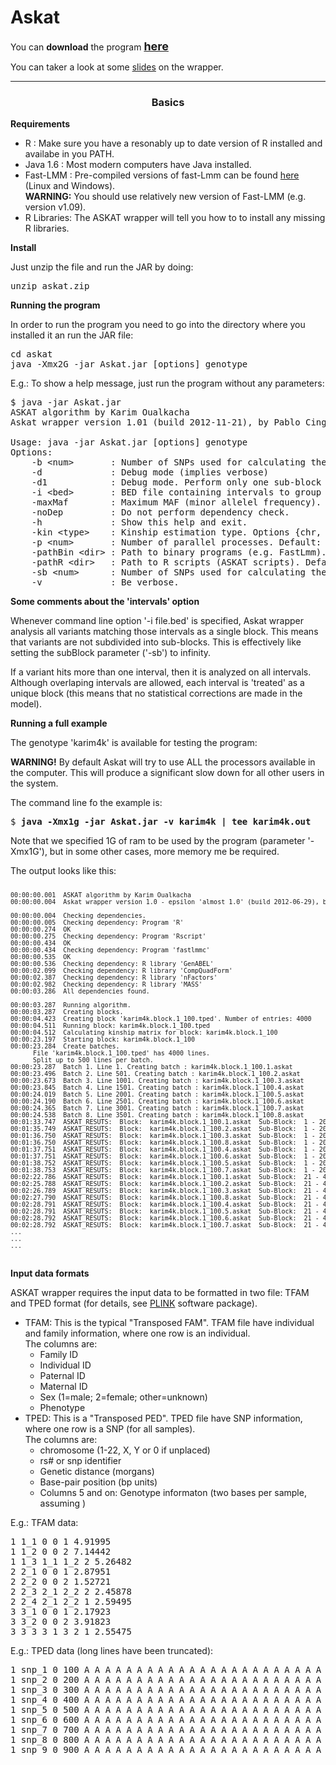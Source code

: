 Askat 
=====

You can <b>download</b> the program <a href="askat.zip"> <b><font size=+1>here</font></b> </a><p>
You can taker a look at some <a href="html/AskatWrapper.pdf">slides</a> on the wrapper.

<hr><center><h3>Basics</h3></center>

<b>Requirements</b><p>

<ul>
	<li> R : Make sure you have a resonably up to date version of R installed and availabe in you PATH.
	<li> Java 1.6 : Most modern computers have Java installed.
	<li> Fast-LMM : Pre-compiled versions of fast-Lmm can be found <a href="http://fastlmm.codeplex.com/"> here </a> (Linux and Windows).<br>
			<b>WARNING:</b> You should use relatively new version of Fast-LMM (e.g. version v1.09).
	<li> R Libraries: The ASKAT wrapper will tell you how to to install any missing R libraries.
</ul>

<b>Install</b><p>

Just unzip the file and run the JAR by doing:
<pre>
unzip askat.zip
</pre>

<b>Running the program</b><p>

In order to run the program you need to go into the directory where you installed it an run the JAR file:

<pre>
cd askat
java -Xmx2G -jar Askat.jar [options] genotype
</pre>

E.g.: To show a help message, just run the program without any parameters:

<pre>
$ java -jar Askat.jar
ASKAT algorithm by Karim Oualkacha
Askat wrapper version 1.01 (build 2012-11-21), by Pablo Cingolani

Usage: java -jar Askat.jar [options] genotype
Options:
	-b &lt;num&gt;       : Number of SNPs used for calculating the kinship matrix. Default: 100000
	-d             : Debug mode (implies verbose)
	-d1            : Debug mode. Perform only one sub-block calculation and stop
	-i &lt;bed&gt;       : BED file containing intervals to group SNPs. Default: none
	-maxMaf        : Maximum MAF (minor allelel frequency). Default: 1.0
	-noDep         : Do not perform dependency check.
	-h             : Show this help and exit.
	-kin &lt;type&gt;    : Kinship estimation type. Options {chr, avg, all, block}. Default: CHROMOSOME
	-p &lt;num&gt;       : Number of parallel processes. Default: 8
	-pathBin &lt;dir&gt; : Path to binary programs (e.g. FastLmm). Default: './'.
	-pathR &lt;dir&gt;   : Path to R scripts (ASKAT scripts). Default './r/'.
	-sb &lt;num&gt;      : Number of SNPs used for calculating the ASKAT algorithm. Default: 20
	-v             : Be verbose.
</pre>

<b>Some comments about the 'intervals' option</b><p>

Whenever command line option '-i file.bed' is specified, Askat wrapper analysis all variants matching those intervals as a single block.
This means that variants are not subdivided into sub-blocks. 
This is effectively like setting the subBlock parameter ('-sb') to infinity.<br>

If a variant hits more than one interval, then it is analyzed on all intervals.
Although overlaping intervals are allowed, each interval is 'treated' as a unique block (this means that no statistical corrections are made in the model).<br>
<p>

<b>Running a full example</b><p>

The genotype 'karim4k' is available for testing the program:

<p>
<b>WARNING!</b> By default Askat will try to use ALL the processors available in the computer. This will produce a significant slow down for all other users in the system.
<p>

The command line fo the example is:
<pre>
$ <b>java -Xmx1g -jar Askat.jar -v karim4k | tee karim4k.out </b>
</pre>
Note that we specified 1G of ram to be used by the program (parameter '-Xmx1G'), but in some other cases, more memory me be required.
<p>

The output looks like this:
<pre>
<font size=-1>
00:00:00.001  ASKAT algorithm by Karim Oualkacha
00:00:00.004  Askat wrapper version 1.0 - epsilon 'almost 1.0' (build 2012-06-29), by Pablo Cingolani

00:00:00.004  Checking dependencies.
00:00:00.005  Checking dependency: Program 'R'
00:00:00.274  OK
00:00:00.275  Checking dependency: Program 'Rscript'
00:00:00.434  OK
00:00:00.434  Checking dependency: Program 'fastlmmc'
00:00:00.535  OK
00:00:00.536  Checking dependency: R library 'GenABEL'
00:00:02.099  Checking dependency: R library 'CompQuadForm'
00:00:02.387  Checking dependency: R library 'nFactors'
00:00:02.982  Checking dependency: R library 'MASS'
00:00:03.286  All dependencies found.

00:00:03.287  Running algorithm.
00:00:03.287  Creating blocks.
00:00:04.423  Creating block 'karim4k.block.1_100.tped'. Number of entries: 4000
00:00:04.511  Running block: karim4k.block.1_100.tped
00:00:04.512  Calculating kinship matrix for block: karim4k.block.1_100
00:00:23.197  Starting block: karim4k.block.1_100
00:00:23.284  Create batches.
      File 'karim4k.block.1_100.tped' has 4000 lines.
      Split up to 500 lines per batch.
00:00:23.287  Batch 1. Line 1. Creating batch : karim4k.block.1_100.1.askat
00:00:23.496  Batch 2. Line 501. Creating batch : karim4k.block.1_100.2.askat
00:00:23.673  Batch 3. Line 1001. Creating batch : karim4k.block.1_100.3.askat
00:00:23.845  Batch 4. Line 1501. Creating batch : karim4k.block.1_100.4.askat
00:00:24.019  Batch 5. Line 2001. Creating batch : karim4k.block.1_100.5.askat
00:00:24.190  Batch 6. Line 2501. Creating batch : karim4k.block.1_100.6.askat
00:00:24.365  Batch 7. Line 3001. Creating batch : karim4k.block.1_100.7.askat
00:00:24.538  Batch 8. Line 3501. Creating batch : karim4k.block.1_100.8.askat
00:01:33.747  ASKAT_RESUTS:  Block:  karim4k.block.1_100.1.askat  Sub-Block:  1 - 20   chr:pos:  1:100 - 1:2000       Id:  snp_1 - snp_20       p-value:  0.0006166988  Q:  38588.06  ...
00:01:35.749  ASKAT_RESUTS:  Block:  karim4k.block.1_100.2.askat  Sub-Block:  1 - 20   chr:pos:  1:50100 - 1:52000    Id:  snp_501 - snp_520    p-value:  0.6740977     Q:  10817.98  ...
00:01:36.750  ASKAT_RESUTS:  Block:  karim4k.block.1_100.3.askat  Sub-Block:  1 - 20   chr:pos:  1:100100 - 1:102000  Id:  snp_1001 - snp_1020  p-value:  4.551971e-07  Q:  57434.71  ...
00:01:36.750  ASKAT_RESUTS:  Block:  karim4k.block.1_100.8.askat  Sub-Block:  1 - 20   chr:pos:  1:350100 - 1:352000  Id:  snp_3501 - snp_3520  p-value:  0.6530349     Q:  11460.14  ...
00:01:37.751  ASKAT_RESUTS:  Block:  karim4k.block.1_100.4.askat  Sub-Block:  1 - 20   chr:pos:  1:150100 - 1:152000  Id:  snp_1501 - snp_1520  p-value:  0.9720287     Q:  5038.441  ...
00:01:37.751  ASKAT_RESUTS:  Block:  karim4k.block.1_100.6.askat  Sub-Block:  1 - 20   chr:pos:  1:250100 - 1:252000  Id:  snp_2501 - snp_2520  p-value:  0.1502854     Q:  18876.09  ...
00:01:38.752  ASKAT_RESUTS:  Block:  karim4k.block.1_100.5.askat  Sub-Block:  1 - 20   chr:pos:  1:200100 - 1:202000  Id:  snp_2001 - snp_2020  p-value:  1.340421e-06  Q:  54710.54  ...
00:01:38.753  ASKAT_RESUTS:  Block:  karim4k.block.1_100.7.askat  Sub-Block:  1 - 20   chr:pos:  1:300100 - 1:302000  Id:  snp_3001 - snp_3020  p-value:  1.385112e-05  Q:  48982.58  ...
00:02:22.786  ASKAT_RESUTS:  Block:  karim4k.block.1_100.1.askat  Sub-Block:  21 - 40  chr:pos:  1:2100 - 1:4000      Id:  snp_21 - snp_40      p-value:  0.2958578     Q:  16597.14  ...
00:02:25.788  ASKAT_RESUTS:  Block:  karim4k.block.1_100.2.askat  Sub-Block:  21 - 40  chr:pos:  1:52100 - 1:54000    Id:  snp_521 - snp_540    p-value:  0.7232833     Q:  10029.99  ...
00:02:26.789  ASKAT_RESUTS:  Block:  karim4k.block.1_100.3.askat  Sub-Block:  21 - 40  chr:pos:  1:102100 - 1:104000  Id:  snp_1021 - snp_1040  p-value:  0.01380279    Q:  28006.57  ...
00:02:27.790  ASKAT_RESUTS:  Block:  karim4k.block.1_100.8.askat  Sub-Block:  21 - 40  chr:pos:  1:352100 - 1:354000  Id:  snp_3521 - snp_3540  p-value:  0.001698173   Q:  37035.88  ...
00:02:28.791  ASKAT_RESUTS:  Block:  karim4k.block.1_100.4.askat  Sub-Block:  21 - 40  chr:pos:  1:152100 - 1:154000  Id:  snp_1521 - snp_1540  p-value:  0.1902052     Q:  18511.61  ...
00:02:28.791  ASKAT_RESUTS:  Block:  karim4k.block.1_100.5.askat  Sub-Block:  21 - 40  chr:pos:  1:202100 - 1:204000  Id:  snp_2021 - snp_2040  p-value:  0.6349479     Q:  10588.31  ...
00:02:28.792  ASKAT_RESUTS:  Block:  karim4k.block.1_100.6.askat  Sub-Block:  21 - 40  chr:pos:  1:252100 - 1:254000  Id:  snp_2521 - snp_2540  p-value:  0.8626755     Q:  8638.986  ...
00:02:28.792  ASKAT_RESUTS:  Block:  karim4k.block.1_100.7.askat  Sub-Block:  21 - 40  chr:pos:  1:302100 - 1:304000  Id:  snp_3021 - snp_3040  p-value:  0.3494253     Q:  15464.29  ...
...
...
...
</font>
</pre>

<b>Input data formats</b><p>
ASKAT wrapper requires the input data to be formatted in two file: TFAM and TPED format (for details, see <a href="http://pngu.mgh.harvard.edu/~purcell/plink/data.shtml">PLINK</a> software package).<p>
<ul>
	<li> TFAM: This is the typical "Transposed FAM". TFAM file have individual and family information, where one row is an individual. <br>
	The columns are:
	<ul>
		<li> Family ID
		<li> Individual ID
		<li> Paternal ID
		<li> Maternal ID
		<li> Sex (1=male; 2=female; other=unknown)
		<li> Phenotype
	</ul> 
	<li> TPED: This is a "Transposed PED". TPED file have SNP information, where one row is a SNP (for all samples). <br>
	The columns are:
	<ul>
		<li> chromosome (1-22, X, Y or 0 if unplaced)
		<li> rs# or snp identifier
		<li> Genetic distance (morgans)
		<li> Base-pair position (bp units)
		<li> Columns 5 and on: Genotype informaton (two bases per sample, assuming )
	</ul> 
</ul>

E.g.: TFAM data:
<pre>
1 1_1 0 0 1 4.91995
1 1_2 0 0 2 7.14442
1 1_3 1_1 1_2 2 5.26482
2 2_1 0 0 1 2.87951
2 2_2 0 0 2 1.52721
2 2_3 2_1 2_2 2 2.45878
2 2_4 2_1 2_2 1 2.59495
3 3_1 0 0 1 2.17923
3 3_2 0 0 2 3.91823
3 3_3 3_1 3_2 1 2.55475
</pre>

<p>
E.g.: TPED data (long lines have been truncated):
<pre>
1 snp_1 0 100 A A A A A A A A A A A A A A A A A A A A A A A A A A A A A A A A A A A A A A A A A A A A A A A A A A A A A A A A ...
1 snp_2 0 200 A A A A A A A A A A A A A A A A A A A A A A A A A A A A A A A A A A A A A A A A A A A A A A A A A A A A A A A A ...
1 snp_3 0 300 A A A A A A A A A A A A A A A A A A A A A A A A A A A A A A A A A A A A A A A A A A A A A A A A A A A A A A A A ...
1 snp_4 0 400 A A A A A A A A A A A A A A A A A A A A A A A A A A A A A A A A A A A A A A A A A A A A A A A A A A A A A A A A ...
1 snp_5 0 500 A A A A A A A A A A A A A A A A A A A A A A A A A A A A A A A A A A A A A A A A A A A A A A A A A A A A A A A A ...
1 snp_6 0 600 A A A A A A A A A A A A A A A A A A A A A A A A A A A A A A T T A A T A T A T A T A A A T A A A A A T A T A A A ...
1 snp_7 0 700 A A A A A A A A A A A A A A A A A A A A A A A A A A A A A A A A A A A A A A A A A A A A A A A A A A A A A A A A ...
1 snp_8 0 800 A A A A A A A A A A A A A A A A A A A A A A A A A A A A A A A A A A A A A A A A A A A A A A A A A A A A A A A A ...
1 snp_9 0 900 A A A A A A A A A A A A A A A A A A A A A A A A A A A A A A A A A A A A A A A A A A T A A A A A T A T A A A A A ...
</pre>
